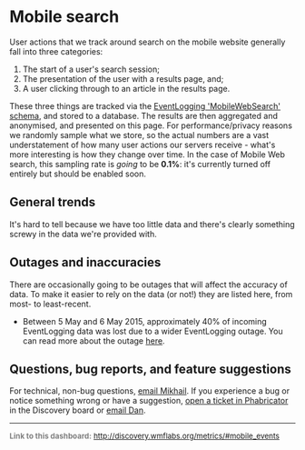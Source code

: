 Mobile search
=======

User actions that we track around search on the mobile website generally fall into three categories:

1. The start of a user's search session;
2. The presentation of the user with a results page, and;
3. A user clicking through to an article in the results page.

These three things are tracked via the [EventLogging 'MobileWebSearch' schema](https://meta.wikimedia.org/wiki/Schema:MobileWebSearch), and stored to a database. The results are then aggregated and anonymised, and presented on this page. For performance/privacy reasons we randomly sample what we store, so the actual numbers are a vast understatement of how many user actions our servers receive - what's more interesting is how they change over time. In the case of Mobile Web search, this sampling rate is *going* to be **0.1%**: it's currently turned off entirely but should be enabled soon.

General trends
------
It's hard to tell because we have too little data and there's clearly something screwy in the data we're provided with.


Outages and inaccuracies
------
There are occasionally going to be outages that will affect the accuracy of data. To make it easier to rely on the data (or not!) they are listed here, from most- to least-recent.

* Between 5 May and 6 May 2015, approximately 40% of incoming EventLogging data was lost due to a wider EventLogging outage. You can read more about the outage [here](https://wikitech.wikimedia.org/wiki/Incident_documentation/20150506-EventLogging).

Questions, bug reports, and feature suggestions
------
For technical, non-bug questions, [email Mikhail](mailto:mpopov@wikimedia.org?subject=Dashboard%20Question). If you experience a bug or notice something wrong or have a suggestion, [open a ticket in Phabricator](https://phabricator.wikimedia.org/maniphest/task/create/?projects=Discovery) in the Discovery board or [email Dan](mailto:dgarry@wikimedia.org?subject=Dashboard%20Question).

<hr style="border-color: gray;">
<p style="font-size: small; color: gray;">
  <strong>Link to this dashboard:</strong>
  <a href="http://discovery.wmflabs.org/metrics/#mobile_events">
    http://discovery.wmflabs.org/metrics/#mobile_events
  </a>
</p>
